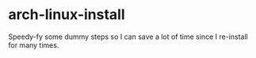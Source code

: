 # arch-linux-install
Speedy-fy some dummy steps so I can save a lot of time since I re-install for many times.
